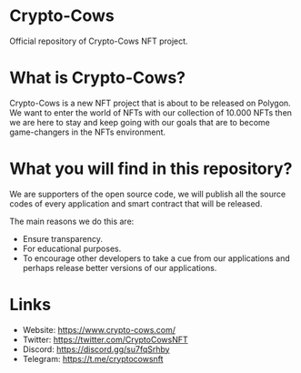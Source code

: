 # Crypto-Cows
Official repository of Crypto-Cows NFT project.

# What is Crypto-Cows?
Crypto-Cows is a new NFT project that is about to be released on Polygon. 
We want to enter the world of NFTs with our collection of 10.000 NFTs then we are here to stay and keep going with our goals that are to become game-changers in the NFTs environment.

# What you will find in this repository?
We are supporters of the open source code, we will publish all the source codes of every application and smart contract that will be released.

The main reasons we do this are:
- Ensure transparency.
- For educational purposes.
- To encourage other developers to take a cue from our applications and perhaps release better versions of our applications.

# Links
- Website: https://www.crypto-cows.com/
- Twitter: https://twitter.com/CryptoCowsNFT
- Discord: https://discord.gg/su7fqSrhby
- Telegram: https://t.me/cryptocowsnft
